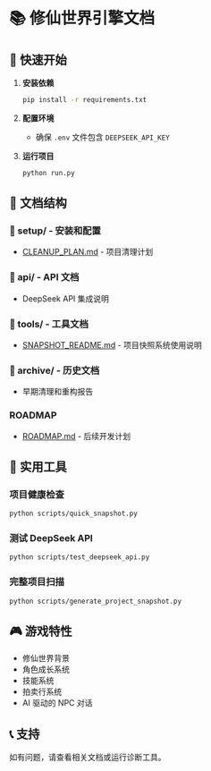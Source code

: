 # 📚 修仙世界引擎文档

## 🚀 快速开始

1. **安装依赖**
   ```bash
   pip install -r requirements.txt
   ```

2. **配置环境**
   - 确保 `.env` 文件包含 `DEEPSEEK_API_KEY`

3. **运行项目**
   ```bash
   python run.py
   ```

## 📖 文档结构

### 📁 setup/ - 安装和配置
- [CLEANUP_PLAN.md](setup/CLEANUP_PLAN.md) - 项目清理计划

### 📁 api/ - API 文档
- DeepSeek API 集成说明

### 📁 tools/ - 工具文档
- [SNAPSHOT_README.md](tools/SNAPSHOT_README.md) - 项目快照系统使用说明

### 📁 archive/ - 历史文档
- 早期清理和重构报告

### ROADMAP
- [ROADMAP.md](ROADMAP.md) - 后续开发计划

## 🔧 实用工具

### 项目健康检查
```bash
python scripts/quick_snapshot.py
```

### 测试 DeepSeek API
```bash
python scripts/test_deepseek_api.py
```

### 完整项目扫描
```bash
python scripts/generate_project_snapshot.py
```

## 🎮 游戏特性

- 修仙世界背景
- 角色成长系统
- 技能系统
- 拍卖行系统
- AI 驱动的 NPC 对话

## 📞 支持

如有问题，请查看相关文档或运行诊断工具。
